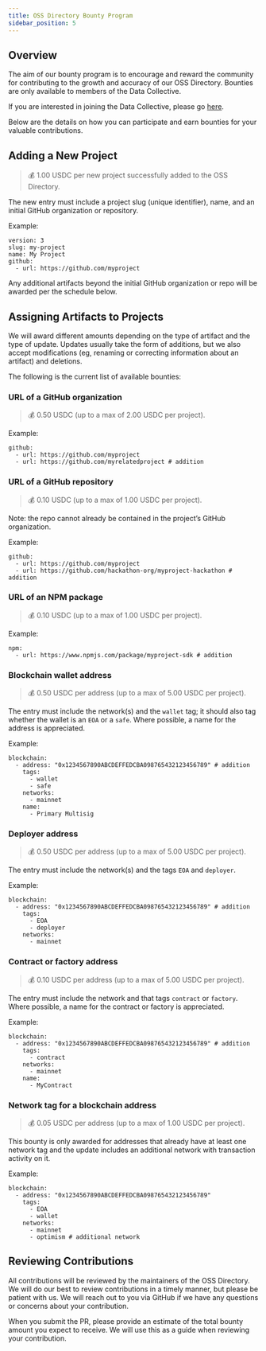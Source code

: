 ```yaml
---
title: OSS Directory Bounty Program
sidebar_position: 5
---
```


## Overview

The aim of our bounty program is to encourage and reward the community for contributing to the growth and accuracy of our OSS Directory. Bounties are only available to members of the Data Collective.

If you are interested in joining the Data Collective, please go [here](https://www.opensource.observer/data-collective).

Below are the details on how you can participate and earn bounties for your valuable contributions.

## Adding a New Project

> 💰 1.00 USDC per new project successfully added to the OSS Directory.

The new entry must include a project slug (unique identifier), name, and an initial GitHub organization or repository.

Example:

```
version: 3
slug: my-project
name: My Project
github:
  - url: https://github.com/myproject
```

Any additional artifacts beyond the initial GitHub organization or repo will be awarded per the schedule below.

## Assigning Artifacts to Projects

We will award different amounts depending on the type of artifact and the type of update. Updates usually take the form of additions, but we also accept modifications (eg, renaming or correcting information about an artifact) and deletions.

The following is the current list of available bounties:

### URL of a GitHub organization

> 💰 0.50 USDC (up to a max of 2.00 USDC per project).

Example:

```
github:
  - url: https://github.com/myproject
  - url: https://github.com/myrelatedproject # addition
```

### URL of a GitHub repository

> 💰 0.10 USDC (up to a max of 1.00 USDC per project).

Note: the repo cannot already be contained in the project’s GitHub organization.

Example:

```
github:
  - url: https://github.com/myproject
  - url: https://github.com/hackathon-org/myproject-hackathon # addition
```

### URL of an NPM package

> 💰 0.10 USDC (up to a max of 1.00 USDC per project).

Example:

```
npm:
  - url: https://www.npmjs.com/package/myproject-sdk # addition
```

### Blockchain wallet address

> 💰 0.50 USDC per address (up to a max of 5.00 USDC per project).

The entry must include the network(s) and the `wallet` tag; it should also tag whether the wallet is an `EOA` or a `safe`. Where possible, a name for the address is appreciated.

Example:

```
blockchain:
  - address: "0x1234567890ABCDEFFEDCBA098765432123456789" # addition
    tags:
      - wallet
      - safe
    networks:
      - mainnet
    name:
      - Primary Multisig
```

### Deployer address

> 💰 0.50 USDC per address (up to a max of 5.00 USDC per project).

The entry must include the network(s) and the tags `EOA` and `deployer`.

Example:

```
blockchain:
  - address: "0x1234567890ABCDEFFEDCBA098765432123456789" # addition
    tags:
      - EOA
      - deployer
    networks:
      - mainnet
```

### Contract or factory address

> 💰 0.10 USDC per address (up to a max of 5.00 USDC per project).

The entry must include the network and that tags `contract` or `factory`. Where possible, a name for the contract or factory is appreciated.

Example:

```
blockchain:
  - address: "0x1234567890ABCDEFFEDCBA098765432123456789" # addition
    tags:
      - contract
    networks:
      - mainnet
    name:
      - MyContract
```

### Network tag for a blockchain address

> 💰 0.05 USDC per address (up to a max of 1.00 USDC per project).

This bounty is only awarded for addresses that already have at least one network tag and the update includes an additional network with transaction activity on it.

Example:

```
blockchain:
  - address: "0x1234567890ABCDEFFEDCBA098765432123456789"
    tags:
      - EOA
      - wallet
    networks:
      - mainnet
      - optimism # additional network
```

## Reviewing Contributions

All contributions will be reviewed by the maintainers of the OSS Directory. We will do our best to review contributions in a timely manner, but please be patient with us. We will reach out to you via GitHub if we have any questions or concerns about your contribution.

When you submit the PR, please provide an estimate of the total bounty amount you expect to receive. We will use this as a guide when reviewing your contribution.
